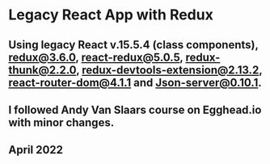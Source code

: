 # Legacy React App with Redux

## Using legacy React v.15.5.4 (class components), redux@3.6.0, react-redux@5.0.5, redux-thunk@2.2.0, redux-devtools-extension@2.13.2, react-router-dom@4.1.1 and Json-server@0.10.1. 
## I followed Andy Van Slaars course on Egghead.io with minor changes.

## April 2022

